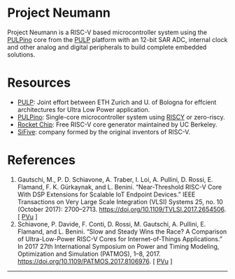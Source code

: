 # Project Neumann
Project Neumann is a RISC-V based microcontroller system using the [PULPino] core from the [PULP] platform with an 12-bit SAR ADC, internal clock and other analog and digital peripherals to build complete embedded solutions.

# Resources
- [PULP]: Joint effort between ETH Zurich and U. of Bologna for effcient architectures for Ultra Low Power application.
- [PULPino]: Single-core microcontroller system using [RISCY] or zero-riscy. 
- [Rocket Chip]: Free RISC-V core generator maintained by UC Berkeley. 
- [SiFive]: company formed by the original inventors of RISC-V.

# References
1. Gautschi, M., P. D. Schiavone, A. Traber, I. Loi, A. Pullini, D. Rossi, E. Flamand, F. K. Gürkaynak, and L. Benini. “Near-Threshold RISC-V Core With DSP Extensions for Scalable IoT Endpoint Devices.” IEEE Transactions on Very Large Scale Integration (VLSI) Systems 25, no. 10 (October 2017): 2700–2713. https://doi.org/10.1109/TVLSI.2017.2654506. [ [PVu](https://box.com/s/k938yc0t91bw6wf/2017-gautschi-RISCV-DSP-xtension-RISCY.pdf) ]
2. Schiavone, P. Davide, F. Conti, D. Rossi, M. Gautschi, A. Pullini, E. Flamand, and L. Benini. “Slow and Steady Wins the Race? A Comparison of Ultra-Low-Power RISC-V Cores for Internet-of-Things Applications.” In 2017 27th International Symposium on Power and Timing Modeling, Optimization and Simulation (PATMOS), 1–8, 2017. https://doi.org/10.1109/PATMOS.2017.8106976. [ [PVu](https://box.com/s/cbnrjv64y11q94h/2017-schiavone2017-comparisonRISCVarchsForIOT.pdf) ]


* * *

[PULPino]:		https://github.com/pulp-platform/pulpino
[PULP]:			https://pulp-platform.org/index.html
[RISCY]:		http://ieeexplore.ieee.org/abstract/document/7864441/
[Rocket Chip]:		https://github.com/freechipsproject/rocket-chip
[SiFive]:		https://www.sifive.com
[RISCV]:		https://www.riscv.org
[OpenHW]:		https://github.com/openhwgroup/cv32e40p
[SERV]:			https://github.com/olofk/serv

